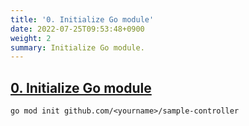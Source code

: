 ```yaml
---
title: '0. Initialize Go module'
date: 2022-07-25T09:53:48+0900
weight: 2
summary: Initialize Go module.
---
```


## [0. Initialize Go module](https://github.com/nakamasato/sample-controller/commit/be0cabe2b4f6eb13da7dabaf397e3b2b01c405b3)

```
go mod init github.com/<yourname>/sample-controller
```
